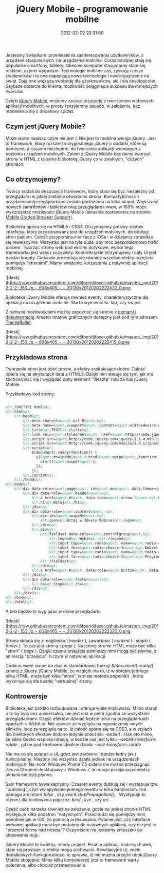 ﻿---
layout:     post
title:      jQuery Mobile - programowanie mobilne
date:       2012-02-02 23:31:00
summary:    Jesteśmy świadkami przeniesienia zainteresowania użytkowników, z urządzeń stacjonarnych, na urządzenia mobilne. Coraz bardziej stają się popularne smartfony, tablety. Obecnie komputer stacjonarny staje się reliktem, czymś wygasłym. Technologie mobilne zaś, zyskują rzesze zwolenników i to one napędza...
categories: programowanie urządzenia mobilne
---



Jesteśmy świadkami przeniesienia zainteresowania użytkowników, z urządzeń stacjonarnych, na urządzenia mobilne. Coraz bardziej stają się popularne smartfony, tablety. Obecnie komputer stacjonarny staje się reliktem, czymś wygasłym. Technologie mobilne zaś, zyskują rzesze zwolenników i to one napędzają nowe technologie i nowe spojrzenie na świat. Dają one większą swobodę dla użytkowników, ale i dla developerów. Szybsze dotarcie do klienta, możliwość osiągnięcia sukcesu dla mniejszych twórców. 

Dzięki [jQuery Mobile](http://jquerymobile.com/), możemy zacząć przygodę z tworzeniem webowych aplikacji mobilnych, w prosty i przyjemny sposób, w założeniu, bez martwienia się o docelowy sprzęt.




## Czym jest jQuery Mobile?



Może warto napisać czym nie jest :) Nie jest to mobilna wersja jQuery. Jest to framework, który rozszerza oryginalnego jQuery o dodatki, które są pomocne, a czasem niezbędne, do tworzenia aplikacji webowych z poziomu urządzeń mobilnych. Zatem z jQuery Mobile będziemy tworzyć strony w HTML z tą sama biblioteką jQuery co w zwykłych, &quot;dużych&quot; stronach. 



## Co otrzymujemy?



Twórcy oddali do dyspozycji framework, który stara się być niezależny od przeglądarki w jakiej zostanie otworzona strona. Kompatybilność z urządzeniami/przeglądarkami została podzielona na kilka stopni. Większość nowych samrtfonów i tabletów oraz przeglądarek www, w 100% może wykorzystać możliwości jQuery Mobile (aktualne zestawienie na stronie: [Mobile Graded Browser Support](http://jquerymobile.com/gbs/)).



Biblioteka opiera się na HTML5 i CSS3. Otrzymujemy gotowy zestaw interfejsu, który przystosowany jest do urządzeń mobilnych, do obsługi stron palcem. Całość przypomina interface z iOSa i w działaniu sprawdza się rewelacyjnie. Wszystko jest na tyle duże, aby móc bezproblemowo trafić palcem. Tworząc stronę web pod ekrany dotykowe, wybór tego frameworku jest wręcz oczywisty. Kontrolki jakie otrzymujemy i cały UI jest bardzo bogaty. Ciekawie prezentują się również wszelkie efekty przejścia pomiędzy &quot;stronami&quot;. Mamy wrażenie, korzystania z natywnej aplikacji mobilnej.



![desk](https://raw.githubusercontent.com/djfoer/djfoxer.github.io/master/_img/2012-2-2-_150_/g_-_608x405_-_-_30130x20120202222432_0.png




Biblioteka jQuery Mobile oferuje również eventy, charakterystyczne dla aplikacji na urządzenia mobilne. Warto wymienić tu: tap, czy swipe. 

Z pełnymi możliwościami można zapoznać się stronie z [demami i dokumentacją](http://jquerymobile.com/demos). Kreator tmatów graficznych dostępny jest pod tym adresem: [ThemeRoller](http://jquerymobile.com/themeroller/).



![desk](https://raw.githubusercontent.com/djfoer/djfoxer.github.io/master/_img/2012-2-2-_150_/g_-_608x405_-_-_30130x20120202222415_0.png





## Przykładowa strona



Tworzenie stron jest dość proste, a efekty zaskakująco dobre.
Całość opiera się na atrybutach data z HTML5. Dzięki nim steruje się tym, jak ma zachowywać się i wyglądać dany element. &quot;Resztę&quot; robi za nas jQuery Mobile.

Przykładowy kod strony:


```html

&lt;!DOCTYPE html&gt; 
&lt;html&gt; 
	&lt;head&gt;
		&lt;meta charset=&quot;utf-8&quot;&gt;
		&lt;meta name=&quot;viewport&quot; content=&quot;width=device-width, initial-scale=1&quot;&gt; 
		&lt;title&gt;TEST&lt;/title&gt; 
		&lt;link rel=&quot;stylesheet&quot; href=&quot;http://code.jquery.com/mobile/1.0.1/jquery.mobile-1.0.1.min.css&quot; /&gt;
		&lt;script src=&quot;http://code.jquery.com/jquery-1.6.4.min.js&quot;&gt;&lt;/script&gt;
		&lt;script src=&quot;http://code.jquery.com/mobile/1.0.1/jquery.mobile-1.0.1.min.js&quot;&gt;&lt;/script&gt;
		&lt;script&gt;
			$(document).ready(function() {
			  $(&quot;#swipeMe&quot;).bind(&quot;swipe&quot;,function(){
				alert(&quot;swipe!&quot;);
			  });
			});
		&lt;/script&gt;
	&lt;/head&gt; 
&lt;body&gt; 
	&lt;div data-role=&quot;page&quot; id=&quot;one&quot; data-theme=&quot;c&quot;&gt;	
		&lt;div data-role=&quot;header&quot;&gt;
			&lt;a href=&quot;#&quot; data-icon=&quot;arrow-l&quot;&gt;Powrót&lt;/a&gt;
			&lt;h1&gt;Witaj&lt;/h1&gt;
		&lt;/div&gt;
		&lt;div data-role=&quot;content&quot; &gt;	
			&lt;div id=&quot;swipeMe&quot;&gt;
				&lt;span&gt;Witaj w JQuery Mobile!&lt;/span&gt;
			&lt;/div&gt;
			&lt;div&gt;
				&lt;fieldset data-role=&quot;controlgroup&quot;&gt;
					&lt;legend&gt;Wybierz :&lt;/legend&gt;
					&lt;input type=&quot;radio&quot; name=&quot;radio-choice-1&quot; id=&quot;radio-choice-1&quot; value=&quot;choice-1&quot; checked=&quot;checked&quot; /&gt;
					&lt;label for=&quot;radio-choice-1&quot;&gt;Dobre&lt;/label&gt;
					&lt;input type=&quot;radio&quot; name=&quot;radio-choice-1&quot; id=&quot;radio-choice-2&quot; value=&quot;choice-2&quot;  /&gt;
					&lt;label for=&quot;radio-choice-2&quot;&gt;Programy&lt;/label&gt;
				&lt;/fieldset&gt;
			&lt;/div&gt;
			&lt;a href=&quot;#&quot; data-role=&quot;button&quot; data-inline=&quot;true&quot;&gt;Przejdź dalej&lt;/a&gt;
		&lt;/div&gt;	
		&lt;div data-role=&quot;footer&quot;&gt;
			&lt;h4&gt;Stopka&lt;/h4&gt;
		&lt;/div&gt;
	&lt;/div&gt;
&lt;/body&gt;
&lt;/html&gt;

```


A taki będzie to wyglądać w oknie przeglądarki:



![desk](https://raw.githubusercontent.com/djfoer/djfoxer.github.io/master/_img/2012-2-2-_150_/g_-_608x405_-_-_30130x20120202222320_0.png



Strona składa się z: nagłówka ( *header* ), zawartości ( *content* ) i stopki ( *footer* ). To zaś jest stroną ( *page* ). Na jednej stronie HTML może być kilka &quot;stron&quot; ( *page* ). Dzięki czemu przejścia pomiędzy nimi mogą być płynne, z animacją &quot;przejścia&quot;, niczym w natywnej aplikacji.

Dodano event swipe do diva w standardowej funkcji  *$(document).ready()*  znanej z jQuery. jQuery Mobile, ze względu na to, iż w obrębie jednego pliku HTML, może być kilka &quot;stron&quot;, istnieje metoda  *pageInit()* , która wykonuje się dla każdej &quot;wirtualnej&quot; strony.



## Kontrowersje



Biblioteka jest bardzo rozbudowana i oferuje wiele możliwości. Mimo starań o to by była ona uniwersalna, nie jest ona w pełni zgodna ze wszystkimi przeglądarkami. Część efektów działać będzie tylko na przeglądarkach opartych o WebKita. Nie zawsze ze względu na ograniczenia innych silników, lecz ze względu na to, iż całość opiera się na CSS3, a w stylach dla niektórych efektów dodano jedynie znaczniki  *-webkit* . I tak oto mimo, że silnik Gecko wspiera rotację, w kodzie css jest tylko:  *-webkit-transform: rotate* , gdzie pod Firefoxem idealnie działa:  *-moz-transform: rotate* 

Nie ma co się spierać o UI, gdyż jest zarówno i bardzo ładny jak i funkcjonalny. Niestety nie wszystko działa jednak na urządzeniach mobilnych. Na moim Windows Phone 7.5 slidera nie można przeciągnąć. Zaś na Chromie desktopowy z Windows 7, animacje przejścia pomiędzy oknami nie były płynne. 

Sam framework bywa kapryśny. Czasem eventy dublują się i występuje tzw. &quot;bubbling&quot;, czyli wyłapywanie jednego eventu w kilku handlerach. Nie pomaga ani  *return false* , czy  *event.stopPropagation();* . Występuje to różnie i dla bindowania poprzez:  *bind* ,  *live* , czy  *on* .

Część osób narzeka również na założenie, gdzie na jednej stronie HTML występuje kilka podstron &quot;natywnych&quot;. Przechodzi się pomiędzy nimi, podobnie jak w iOS, za pomocą przesuwania. Pytanie jest, czy interface webowej aplikacji musi być podobny do natywnych aplikacji, czy nie jest to &quot;przerost formy nad treścią&quot;? Oczywiście nie jesteśmy zmuszeni do stosowania tego.

jQuery Mobile to świetny, młody projekt. Pisanie aplikacji mobilnych web, staje się prostsze, a efekty mogą zachwycić.  Rewelacyjne UI, wiele dodatkowych funkcjonalności to sprawia, iż nie można przejść obok jQuery Mobile obojętnie. Mimo kilku kontrowersji, jest to framework warty polecenia, albo chociaż przetestowania.